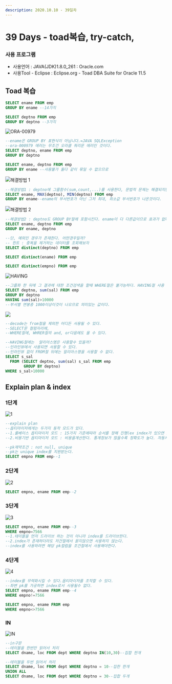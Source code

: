 ```yaml
---
description: 2020.10.10 - 39일차
---
```


# 39 Days - toad복습, try-catch,

### 사용 프로그램

* 사용언어 : JAVA\(JDK\)1.8.0\_261 : Oracle.com
* 사용Tool  - Eclipse : Eclipse.org - Toad DBA Suite for Oracle 11.5

## Toad 복습

```sql
SELECT ename FROM emp
GROUP BY ename --14가지

SELECT deptno FROM emp
GROUP BY deptno --3가지
```

![ORA-00979](../../.gitbook/assets/.png%20%289%29.png)

```sql
--ename은 GROUP BY 표현식이 아닙니다.=JAVA SQLException
--ora-000979 에러는 무조건 오라클 쿼리문 에러인 것이다.
SELECT deptno, ename FROM emp
GROUP BY deptno

SELECT ename, deptno FROM emp
GROUP BY ename --사용불가 둘다 같이 묶일 수 없으므로
```

![&#xD574;&#xACB0;&#xBC29;&#xBC95; 1](../../.gitbook/assets/1%20%2822%29.png)

```sql
--해결방법1 : deptno에 그룹함수(sum,count,...)를 사용한다, 문법적 문제는 해결되지만 의미있는 정보가 아님
SELECT ename, MAX(deptno), MIN(deptno) FROM emp
GROUP BY ename--ename의 부서번호가 아닌 그저 최대, 최소값 부서번호가 나온것이다.

```

![&#xD574;&#xACB0;&#xBC29;&#xBC95; 2](../../.gitbook/assets/2%20%2814%29.png)

```sql
--해결방법2 : deptno도 GROUP BY절에 포함시킨다. ename이 다 다른값이므로 효과가 없다는것이 문제
SELECT ename, deptno FROM emp
GROUP BY ename, deptno
```

```sql
--단, 예외인 경우가 존재한다. 어떤경우일까?
-- 힌트 : 중복을 제거하는 데이터를 조회해보자
SELECT distinct(deptno) FROM emp

SELECT distinct(ename) FROM emp

SELECT distinct(empno) FROM emp

```

![HAVING](../../.gitbook/assets/having%20%281%29.png)

```sql
--그룹화 한 뒤에 그 결과에 대한 조건검색을 할때 WHERE절은 불가능하다. HAVING절 사용
SELECT deptno, sum(sal) FROM emp
GROUP BY deptno
HAVING sum(sal)>10000
--부서별 연봉중 1000이상이것이 나오므로 의미있는 값이다.
```

![](../../.gitbook/assets/having2.png)

```sql
--decode는 from절을 제외한 어디든 사용될 수 있다.
--SELECT문 컬럼자리에, 
--WHERE절에, WHRER절의 and, or다음에도 올 수 있다.

--HAVING절에는  알리아스명은 사용할수 있을까?
--인라인뷰에서 사용되면 사용할 수 있다.
--인라인뷰 없이 FROM절 뒤에는 알리아스명을 사용할 수 없다.
SELECT s_sal
  FROM (SELECT deptno, sum(sal) s_sal FROM emp
        GROUP BY deptno)
WHERE s_sal>10000
```

## Explain plan & index

### 1단계

![1](../../.gitbook/assets/1%20%2818%29.png)

```sql
--explain plan
--옵티마이저에게는 두가지 동작 모드가 있다.
--1.룰베이스 옵티마이저 모드 : 15가지 기준에따라 순서를 정해 진행(ex index가 있으면 index 검색이 최우선), 기준을 조정할 수 있다. 수동카메라
--2.비용기반 옵티마이저 모드 : 비용을계산한다. 통계정보가 많을수록 정확도가 높다. 자동카메라

--pk제약조건 : not null, unique 
--pk는 unique index를 지원받는다.
SELECT empno FROM emp--1
```

### 2단계

![2](../../.gitbook/assets/2%20%2815%29.png)

```sql
SELECT empno, ename FROM emp--2
```

### 3단계

![3](../../.gitbook/assets/3%20%2814%29.png)

```sql
SELECT empno, ename FROM emp--3
WHERE empno=7566
--1.테이블을 먼저 드라이브 하는 것이 아니라 index를 드라이브한다.
--2.index가 존재하더라도 저건절에서 묻지않으면 사용하지 않는다.
--index를 사용하려면 해당 pk컬럼을 조건절에서 사용해야한다.
```

### 4단계

![4](../../.gitbook/assets/4%20%2813%29.png)

```sql
--index를 무력화시킬 수 있다.옵티마이저를 조작할 수 있다.
--좌변 pk를 가공하면 index로서 사용될수 없다.
SELECT empno, ename FROM emp--4
WHERE empno!=7566

SELECT empno, ename FROM emp
WHERE empno<>7566
```

### IN

![IN](../../.gitbook/assets/in-.png)

```sql
--in구문
--테이블을 한번만 읽어서 처리
SELECT dname, loc FROM dept WHERE deptno IN(10,30)--집합 한개

--테이블을 두번 읽어서 처리
SELECT dname, loc FROM dept WHERE deptno = 10--집한 한개
UNION ALL 
SELECT dname, loc FROM dept WHERE deptno = 30--집합 두개
```

